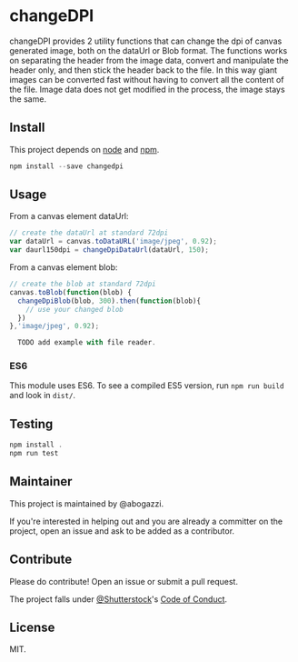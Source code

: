 # changeDPI

changeDPI provides 2 utility functions that can change the dpi of canvas generated image, both on the dataUrl or Blob format. The functions works on separating the header from the image data, convert and manipulate the header only, and then stick the header back to the file.
In this way giant images can be converted fast without having to convert all the content of the file.
Image data does not get modified in the process, the image stays the same.

## Install

This project depends on [node](https://nodejs.org) and [npm](https://npmjs.com).

```js
npm install --save changedpi
```

## Usage

From a canvas element dataUrl:
```js
// create the dataUrl at standard 72dpi
var dataUrl = canvas.toDataURL('image/jpeg', 0.92);
var daurl150dpi = changeDpiDataUrl(dataUrl, 150);
```

From a canvas element blob:
```js
// create the blob at standard 72dpi
canvas.toBlob(function(blob) {
  changeDpiBlob(blob, 300).then(function(blob){
    // use your changed blob
  })
},'image/jpeg', 0.92);
```

```js
  TODO add example with file reader.
```

### ES6

This module uses ES6. To see a compiled ES5 version, run `npm run build` and look in `dist/`.

## Testing

```js
npm install .
npm run test
```

## Maintainer

This project is maintained by @abogazzi.

If you're interested in helping out and you are already a committer on the project, open an issue and ask to be added as a contributor.

## Contribute

Please do contribute! Open an issue or submit a pull request.

The project falls under [@Shutterstock](https://github.com/shutterstock/welcome)'s [Code of Conduct](https://github.com/shutterstock/welcome/blob/master/CODE_OF_CONDUCT.md).

## License

MIT.
